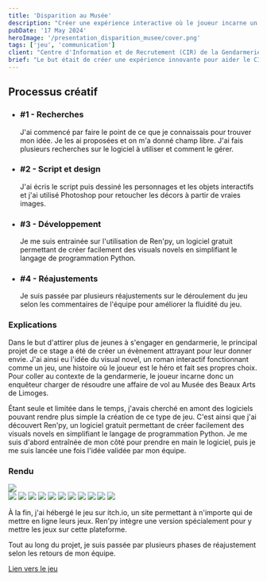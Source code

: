 ```yaml
---
title: 'Disparition au Musée'
description: "Créer une expérience interactive où le joueur incarne un gendarme enquêtant sur le vol d'une oeuvre d'art."
pubDate: '17 May 2024'
heroImage: '/presentation_disparition_musee/cover.png'
tags: ['jeu', 'communication']
client: "Centre d'Information et de Recrutement (CIR) de la Gendarmerie de Limoges @2024"
brief: "Le but était de créer une expérience innovante pour aider le CIR à recruter les jeunes. Le choix du dispositif était libre, ma tutrice de stage avait une proposition mais elle m'a laissé la liberté de faire autre chose."
---
```


<article class="flex flex-col w-full py-7 px-10 my-6 gap-5 text-clrWhite bg-secondaryNeutral rounded-xl">
    <h2 class="font-cormorantInfant text-3xl">Processus créatif</h2>
    <ul class="grid grid-cols-1 gap-4 lg:gap-0 lg:grid-cols-4 w-full">
        <li class="flex flex-col lg:px-5 gap-2 lg:gap-1">
            <h3 class="text-lg">#1 - Recherches</h3>
            <p>J'ai commencé par faire le point de ce que je connaissais pour trouver mon idée. Je les ai proposées et on m'a donné champ libre. J'ai fais plusieurs recherches sur le logiciel à utiliser et comment le gérer.</p>
        </li>
        <li class="flex flex-col lg:px-5 gap-2 lg:gap-1">
            <h3 class="text-lg">#2 - Script et design</h3>
            <p>J'ai écris le script puis dessiné les personnages et les objets interactifs et j'ai utilisé Photoshop pour retoucher les décors à partir de vraies images.</p>
        </li>
        <li class="flex flex-col lg:px-5 gap-2 lg:gap-1">
            <h3 class="text-lg">#3 - Développement</h3>
            <p>Je me suis entrainée sur l'utilisation de Ren'py, un logiciel gratuit permettant de créer facilement des visuals novels en simplifiant le langage de programmation Python.</p>
        </li>
        <li class="flex flex-col lg:px-5 gap-2 lg:gap-1">
            <h3 class="text-lg">#4 - Réajustements</h3>
            <p>Je suis passée par plusieurs réajustements sur le déroulement du jeu selon les commentaires de l'équipe pour améliorer la fluidité du jeu.</p>
        </li>
    </ul>
</article>

### **Explications**
Dans le but d'attirer plus de jeunes à s'engager en gendarmerie, le principal projet de ce stage a été de créer un évènement attrayant pour leur donner envie. J'ai ainsi eu l'idée du visual novel, un roman interactif fonctionnant comme un jeu, une histoire où le joueur est le héro et fait ses propres choix. Pour coller au contexte de la gendarmerie, le joueur incarne donc un enquêteur charger de résoudre une affaire de vol au Musée des Beaux Arts de Limoges.

Étant seule et limitée dans le temps, j'avais cherché en amont des logiciels pouvant rendre plus simple la création de ce type de jeu. C'est ainsi que j'ai découvert Ren'py, un logiciel gratuit permettant de créer facilement des visuals novels en simplifiant le langage de programmation Python. Je me suis d'abord entraînée de mon côté pour prendre en main le logiciel, puis je me suis lancée une fois l'idée validée par mon équipe.

### **Rendu**

<img class="" src="/presentation_disparition_musee/personnages.png"/>

<section class="flex justify-between w-full flex-wrap">
    <img class="w-1/3" src="/presentation_disparition_musee/fond1.png"/>
    <img class="w-1/3" src="/presentation_disparition_musee/fond2.png"/>
    <img class="w-1/3" src="/presentation_disparition_musee/fond3.png"/>
    <img class="w-1/3" src="/presentation_disparition_musee/fond4.png"/>
    <img class="w-1/3" src="/presentation_disparition_musee/fond5.png"/>
    <img class="w-1/3" src="/presentation_disparition_musee/fond6.png"/>
    <img class="w-1/3" src="/presentation_disparition_musee/fond7.png"/>
    <img class="w-1/3" src="/presentation_disparition_musee/fond8.png"/>
    <img class="w-1/3" src="/presentation_disparition_musee/fond9.png"/>
    <img class="w-1/3" src="/presentation_disparition_musee/fond10.png"/>
    <img class="w-1/3" src="/presentation_disparition_musee/fond11.png"/>
</section>

À la fin, j'ai hébergé le jeu sur itch.io, un site permettant à n'importe qui de mettre en ligne leurs jeux. Ren'py intègre une version spécialement pour y mettre les jeux sur cette plateforme.

Tout au long du projet, je suis passée par plusieurs phases de réajustement selon les retours de mon équipe.

<a href="https://urlr.me/EY62K7" class="flex self-start rounded-lg px-7 py-3 text-clrWhite bg-primaryNeutral overflow-hidden relative group">
    <span class="absolute top-0 left-0 flex w-full h-0 mb-0 transition-all duration-200 ease-out transform translate-y-0 bg-primaryDark group-hover:h-full"></span>
    <span class="relative">Lien vers le jeu</span>
</a>